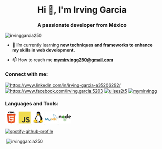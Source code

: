 <h1 align="center">Hi 👋, I'm Irving Garcia</h1>
<h3 align="center">A passionate developer from México</h3>

<p align="left"> <img src="https://komarev.com/ghpvc/?username=irvinggarcia250&label=Profile%20views&color=0e75b6&style=flat" alt="irvinggarcia250" /> </p>

- 🌱 I’m currently learning **new techniques and frameworks to enhance my skills in web development.**

- 📫 How to reach me **mymirvingg250@gmail.com**

<h3 align="left">Connect with me:</h3>
<p align="left">
<a href="https://www.linkedin.com/in/irving-garcia-a35206292/" target="blank"><img align="center" src="https://raw.githubusercontent.com/rahuldkjain/github-profile-readme-generator/master/src/images/icons/Social/linked-in-alt.svg" alt="https://www.linkedin.com/in/irving-garcia-a35206292/" height="30" width="40" /></a>
<a href="https://www.facebook.com/irving.garcia.5203/" target="blank"><img align="center" src="https://raw.githubusercontent.com/rahuldkjain/github-profile-readme-generator/master/src/images/icons/Social/facebook.svg" alt="https://www.facebook.com/irving.garcia.5203" height="30" width="40" /></a>
<a href="https://instagram.com/ulises2t5" target="blank"><img align="center" src="https://raw.githubusercontent.com/rahuldkjain/github-profile-readme-generator/master/src/images/icons/Social/instagram.svg" alt="ulises2t5" height="30" width="40" /></a>
<a href="https://discord.gg/mymirvingg" target="blank"><img align="center" src="https://raw.githubusercontent.com/rahuldkjain/github-profile-readme-generator/master/src/images/icons/Social/discord.svg" alt="mymirvingg" height="30" width="40" /></a>
</p>

<h3 align="left">Languages and Tools:</h3>
<p align="left"> <a href="https://www.w3.org/html/" target="_blank" rel="noreferrer"> <img src="https://raw.githubusercontent.com/devicons/devicon/master/icons/html5/html5-original-wordmark.svg" alt="html5" width="40" height="40"/> </a> <a href="https://developer.mozilla.org/en-US/docs/Web/JavaScript" target="_blank" rel="noreferrer">
<img src="https://raw.githubusercontent.com/devicons/devicon/master/icons/javascript/javascript-original.svg" alt="javascript" width="40" height="40"/> </a> <a href="https://www.linux.org/" target="_blank" rel="noreferrer"> <img src="https://raw.githubusercontent.com/devicons/devicon/master/icons/linux/linux-original.svg" alt="linux" width="40" height="40"/> </a> <a href="https://www.mysql.com/" target="_blank" rel="noreferrer"> <img src="https://raw.githubusercontent.com/devicons/devicon/master/icons/mysql/mysql-original-wordmark.svg" alt="mysql" width="40" height="40"/> </a> <a href="https://nodejs.org" target="_blank" rel="noreferrer"> 
 <img src="https://raw.githubusercontent.com/devicons/devicon/master/icons/nodejs/nodejs-original-wordmark.svg" alt="nodejs" width="40" height="40"/> </a> </p>

 
[![spotify-github-profile](https://spotify-github-profile.vercel.app/api/view?uid=ooqeks9j6fvhf0edbves98tou&cover_image=true&theme=default&show_offline=false&background_color=000000&interchange=false)](https://github.com/kittinan/spotify-github-profile)

<p>&nbsp;<img align="center" src="https://github-readme-stats.vercel.app/api?username=irvinggarcia250&show_icons=true&locale=en" alt="irvinggarcia250" /></p>

